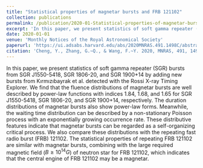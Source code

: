 ```yaml
---
title: "Statistical properties of magnetar bursts and FRB 121102"
collection: publications
permalink: /publication/2020-01-Statistical-properties-of-magnetar-bursts-and-FRB121102
excerpt: 'In this paper, we present statistics of soft gamma repeater (SGR) bursts'
date: 2020-01-01
venue: 'Monthly Notices of the Royal Astronomical Society'
paperurl: 'https://ui.adsabs.harvard.edu/abs/2020MNRAS.491.1498C/abstract'
citation: 'Cheng, Y., Zhang, G.~Q., & Wang, F.~Y. 2020, MNRAS, 491, 1498. doi:10.1093/mnras/stz3085'
---
```


In this paper, we present statistics of soft gamma repeater (SGR) bursts from SGR J1550-5418, SGR 1806-20, and SGR 1900+14 by adding new bursts from Kırmızıbayrak et al. detected with the Rossi X-ray Timing Explorer. We find that the fluence distributions of magnetar bursts are well described by power-law functions with indices 1.84, 1.68, and 1.65 for SGR J1550-5418, SGR 1806-20, and SGR 1900+14, respectively. The duration distributions of magnetar bursts also show power-law forms. Meanwhile, the waiting time distribution can be described by a non-stationary Poisson process with an exponentially growing occurrence rate. These distributive features indicate that magnetar bursts can be regarded as a self-organizing critical process. We also compare these distributions with the repeating fast radio burst (FRB) 121102. The statistical properties of repeating FRB 121102 are similar with magnetar bursts, combining with the large required magnetic field ($B \geq 10^{14} G$) of neutron star for FRB 121102, which indicates that the central engine of FRB 121102 may be a magnetar.